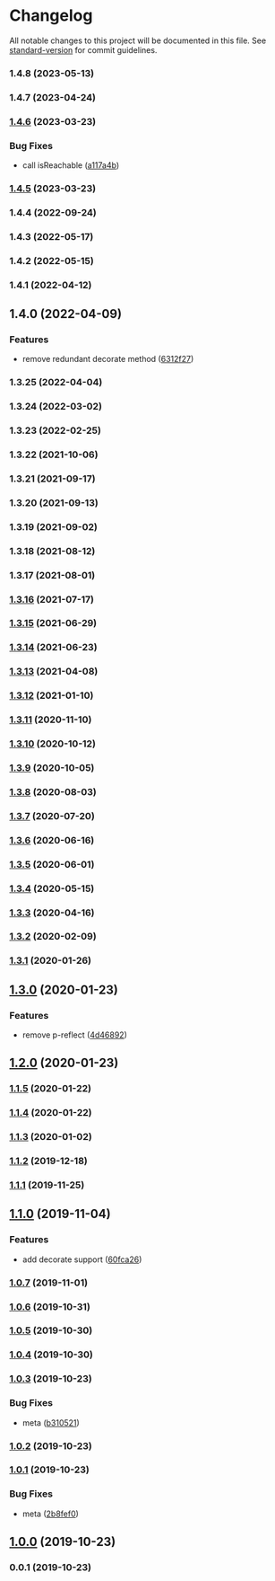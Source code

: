 # Changelog

All notable changes to this project will be documented in this file. See [standard-version](https://github.com/conventional-changelog/standard-version) for commit guidelines.

### 1.4.8 (2023-05-13)

### 1.4.7 (2023-04-24)

### [1.4.6](https://github.com/microlinkhq/ping-url/compare/v1.4.5...v1.4.6) (2023-03-23)


### Bug Fixes

* call isReachable ([a117a4b](https://github.com/microlinkhq/ping-url/commit/a117a4beea0d02f36ac9d3b9ffe6266be0d4fa5e))

### [1.4.5](https://github.com/microlinkhq/ping-url/compare/v1.4.4...v1.4.5) (2023-03-23)

### 1.4.4 (2022-09-24)

### 1.4.3 (2022-05-17)

### 1.4.2 (2022-05-15)

### 1.4.1 (2022-04-12)

## 1.4.0 (2022-04-09)


### Features

* remove redundant decorate method ([6312f27](https://github.com/microlinkhq/ping-url/commit/6312f27d66db59545bb1cf4155dd5865f396d0a9))

### 1.3.25 (2022-04-04)

### 1.3.24 (2022-03-02)

### 1.3.23 (2022-02-25)

### 1.3.22 (2021-10-06)

### 1.3.21 (2021-09-17)

### 1.3.20 (2021-09-13)

### 1.3.19 (2021-09-02)

### 1.3.18 (2021-08-12)

### 1.3.17 (2021-08-01)

### [1.3.16](https://github.com/microlinkhq/ping-url/compare/v1.3.15...v1.3.16) (2021-07-17)

### [1.3.15](https://github.com/microlinkhq/ping-url/compare/v1.3.14...v1.3.15) (2021-06-29)

### [1.3.14](https://github.com/microlinkhq/ping-url/compare/v1.3.13...v1.3.14) (2021-06-23)

### [1.3.13](https://github.com/microlinkhq/ping-url/compare/v1.3.12...v1.3.13) (2021-04-08)

### [1.3.12](https://github.com/microlinkhq/ping-url/compare/v1.3.11...v1.3.12) (2021-01-10)

### [1.3.11](https://github.com/microlinkhq/ping-url/compare/v1.3.10...v1.3.11) (2020-11-10)

### [1.3.10](https://github.com/microlinkhq/ping-url/compare/v1.3.9...v1.3.10) (2020-10-12)

### [1.3.9](https://github.com/microlinkhq/ping-url/compare/v1.3.8...v1.3.9) (2020-10-05)

### [1.3.8](https://github.com/microlinkhq/ping-url/compare/v1.3.7...v1.3.8) (2020-08-03)

### [1.3.7](https://github.com/microlinkhq/ping-url/compare/v1.3.6...v1.3.7) (2020-07-20)

### [1.3.6](https://github.com/microlinkhq/ping-url/compare/v1.3.5...v1.3.6) (2020-06-16)

### [1.3.5](https://github.com/microlinkhq/ping-url/compare/v1.3.4...v1.3.5) (2020-06-01)

### [1.3.4](https://github.com/microlinkhq/ping-url/compare/v1.3.3...v1.3.4) (2020-05-15)

### [1.3.3](https://github.com/microlinkhq/ping-url/compare/v1.3.2...v1.3.3) (2020-04-16)

### [1.3.2](https://github.com/microlinkhq/ping-url/compare/v1.3.1...v1.3.2) (2020-02-09)

### [1.3.1](https://github.com/microlinkhq/ping-url/compare/v1.3.0...v1.3.1) (2020-01-26)

## [1.3.0](https://github.com/microlinkhq/ping-url/compare/v1.2.0...v1.3.0) (2020-01-23)


### Features

* remove p-reflect ([4d46892](https://github.com/microlinkhq/ping-url/commit/4d46892f9d948af8cd2713ae1e4a6363f0680e94))

## [1.2.0](https://github.com/microlinkhq/ping-url/compare/v1.1.5...v1.2.0) (2020-01-23)

### [1.1.5](https://github.com/microlinkhq/ping-url/compare/v1.1.4...v1.1.5) (2020-01-22)

### [1.1.4](https://github.com/microlinkhq/ping-url/compare/v1.1.3...v1.1.4) (2020-01-22)

### [1.1.3](https://github.com/microlinkhq/ping-url/compare/v1.1.2...v1.1.3) (2020-01-02)

### [1.1.2](https://github.com/microlinkhq/ping-url/compare/v1.1.1...v1.1.2) (2019-12-18)

### [1.1.1](https://github.com/microlinkhq/ping-url/compare/v1.1.0...v1.1.1) (2019-11-25)

## [1.1.0](https://github.com/microlinkhq/ping-url/compare/v1.0.7...v1.1.0) (2019-11-04)


### Features

* add decorate support ([60fca26](https://github.com/microlinkhq/ping-url/commit/60fca262eacb2ba4954a3e0adcca881940800ad5))

### [1.0.7](https://github.com/microlinkhq/ping-url/compare/v1.0.6...v1.0.7) (2019-11-01)

### [1.0.6](https://github.com/microlinkhq/ping-url/compare/v1.0.5...v1.0.6) (2019-10-31)

### [1.0.5](https://github.com/microlinkhq/ping-url/compare/v1.0.4...v1.0.5) (2019-10-30)

### [1.0.4](https://github.com/microlinkhq/ping-url/compare/v1.0.3...v1.0.4) (2019-10-30)

### [1.0.3](https://github.com/microlinkhq/ping-url/compare/v1.0.2...v1.0.3) (2019-10-23)


### Bug Fixes

* meta ([b310521](https://github.com/microlinkhq/ping-url/commit/b3105216a858de36aee13697e52084d90a45c4ef))

### [1.0.2](https://github.com/microlink/ping-url/compare/v1.0.1...v1.0.2) (2019-10-23)

### [1.0.1](https://github.com/microlink/ping-url/compare/v1.0.0...v1.0.1) (2019-10-23)


### Bug Fixes

* meta ([2b8fef0](https://github.com/microlink/ping-url/commit/2b8fef0e180b6fb4c2fa7841795304af010c2d70))

## [1.0.0](http://github.com///compare/v0.0.1...v1.0.0) (2019-10-23)

### 0.0.1 (2019-10-23)
